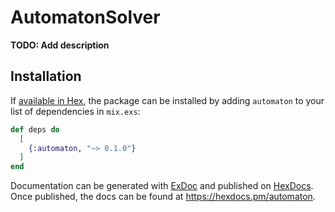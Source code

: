 # AutomatonSolver

**TODO: Add description**

## Installation

If [available in Hex](https://hex.pm/docs/publish), the package can be installed
by adding `automaton` to your list of dependencies in `mix.exs`:

```elixir
def deps do
  [
    {:automaton, "~> 0.1.0"}
  ]
end
```

Documentation can be generated with [ExDoc](https://github.com/elixir-lang/ex_doc)
and published on [HexDocs](https://hexdocs.pm). Once published, the docs can
be found at <https://hexdocs.pm/automaton>.

